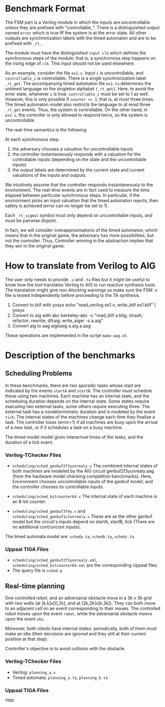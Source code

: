 # Benchmark Format
The FSM part is a Verilog module in which the inputs are uncontrollable unless they are prefixed with "controllable_".
There is a distinguished output named `error` which is true iff the system is at the error state.
All other outputs are synchronization labels with the timed automaton and are to be prefixed with `_rt_`.

The module must have the distinguished `input clk` which defines the synchronous steps of the module;
that is, a synchronous step happens on the rising edge of `clk`. This input should not be used elsewhere.

As an example, consider the file `ex1.v`. Input `i` is uncontrollable, and `controllable_i` is controllable. There is a single synchronization label `_rt_get`. The accompanying timed automaton file `ex1.ta` determines the untimed language on the singleton alphabet `{_rt_get}`.
Here, to avoid the error state, whenever `i` is true, `controllable_i` must be set to 1 as well. However, this is only possible if `counter <= 3`, that is,
at most three times. The timed automaton model also restricts the language to at most three `_rt_get` events.
Thus, the system is controllable.
On the other hand, in `ex2.v`, the controller is only allowed to respond twice, so the system is uncontrollable.

The real-time semantics is the following. 

At each synchronous step:
1. the adversary chooses a valuation for uncontrollable inputs
2. the controller instantaneously responds with a valuation for the controllable inputs (depending on the state and the uncontrollable inputs)
3. the output labels are determined by the current state and current valuations of the inputs and outputs. 

We intuitively assume that the controller responds instantaneously to the environment. The real-time events are in fact used to measure the time elapsed
between particular synchronous steps. In particular, if the environment picks an input valuation that the timed automaton rejects, then safety is achieved
(error can no longer be set to 1).

Each `_rt_sigmal` symbol must only depend on uncontrollable inputs, and must be pairwise disjoint.

In fact, we will consider overapproximations of the timed automaton, which means that in the original game, the adversary has more possibilities, but not the controller. Thus, Controller winning in the abstraction implies that they win in the original game.

# How to translate from Verilog to AIG
The user only needs to provide `.v` and `.ta` files but it might be useful to know how the tool translates Verilog to AIG to run reactive synthesis tools.
The translation might give non-blocking warnings so make sure the FSM .v file is tested independently before proceeding to the TA synthesis.

1. Convert to blif with yosys
    echo "read_verilog ex1.v; write_blif ex1.blif" | yosys
2. Convert to aig with abc
    berkeley-abc -c "read_blif a.blig; strash; refactor; rewrite; dfraig; write_aiger -s a.aig"
3. Convert aig to aag
    aigtoaig a.aig a.aag

These operations are implemented in the script `make-aag.sh`.

# Description of the benchmarks
## Scheduling Problems
In these benchmarks, there are two sporadic tasks whose start are indicated by the events `startA` and `startB`.
The controller must schedule these using two machines. Each machine has an internal state,
and the scheduling duration depends on the internal state. Some states require executing two external tasks, some others require executing three.
The external task has a nondeterministic duration and is modeled by the event `tick`.
The internal states of the machines change each time they finalize a task.
The controller loses (error=1) if all machines are busy upon the arrival of a new task, or if it schedules a task on a busy machine.

The timed model model gives interarrival times of the tasks, and the duration of a tick event.

### Verilog-TChecker Files
- `scheduling/sched_genbuf2f3yunrealy.v`
  The combined internal states of both machines are modeled by the AIG circuit genbuf2f3yunrealy.aag (from the hardware model checking competition benchmarks).
  Here, Environment chooses uncontrollable inputs of the genbuf model, and the controller chooses its controllable inputs.
- `scheduling/sched_bitcounter64.v`
  The internal state of each machine is an 8-bit counter.

- `scheduling/sched_genbuf3f4y.v` and `scheduling/sched_genbuf1c2unrealy.v`
  These are as the other genbuf model but the circuit's inputs depend on startA, startB, tick (There are no additional cont/uncont inputs).

The timed automata model are: `scheda.ta`, `schedb.ta`, `schedc.ta`

### Uppaal TIGA Files
- `scheduling/sched_genbuf2f3yunrealy.xml`, `scheduling/sched_bitcounter64.xml` are the corresponding Uppaal files.
- The query file is `sched.q`

## Real-time planning
One controlled robot, and an adversarial obstacle move in a 3k x 3k grid with two walls (at [k,k]x[0,2k], and at [2k,2k]x[k,3k]).
They can both move to an adjacent cell on an event corresponding to their moves. The controlled robot moves upon the event `robot`, while the adversarial obstacle moevs upon the event `obs`.

Moreover, both robots have internal states: periodically, both of them must make an idle (their decisions are ignored and they still at their current position at that step).

Controller's objective is to avoid collision with the obstacle.

### Verilog-TChecker Files
- Verilog: `planning_a.v`
- Timed automata; `planning_a.ta`, `planning_b.ta`

### Uppaal TIGA Files
`TODO`